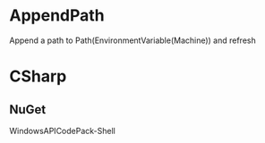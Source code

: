 # AppendPath
Append a path to Path(EnvironmentVariable(Machine)) and refresh
# CSharp
## NuGet
WindowsAPICodePack-Shell
